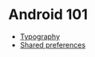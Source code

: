 # Android 101


- [Typography](https://medium.com/@orhanobut/android-and-typography-101-5f06722dd611)
- [Shared preferences](https://medium.com/@orhanobut/shared-preferences-101-aee26c13e4)
